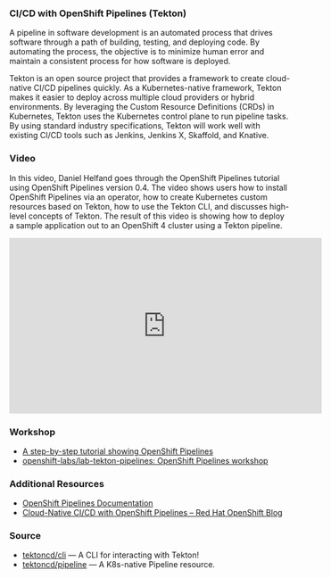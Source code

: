 ### CI/CD with OpenShift Pipelines (Tekton)

A pipeline in software development is an automated process that drives software through a path of building, testing, and deploying code. By automating the process, the objective is to minimize human error and maintain a consistent process for how software is deployed.

Tekton is an open source project that provides a framework to create cloud-native CI/CD pipelines quickly. As a Kubernetes-native framework, Tekton makes it easier to deploy across multiple cloud providers or hybrid environments. By leveraging the Custom Resource Definitions (CRDs) in Kubernetes, Tekton uses the Kubernetes control plane to run pipeline tasks. By using standard industry specifications, Tekton will work well with existing CI/CD tools such as Jenkins, Jenkins X, Skaffold, and Knative.

### Video

In this video, Daniel Helfand goes through the OpenShift Pipelines tutorial using OpenShift Pipelines version 0.4. The video shows users how to install OpenShift Pipelines via an operator, how to create Kubernetes custom resources based on Tekton, how to use the Tekton CLI, and discusses high-level concepts of Tekton. The result of this video is showing how to deploy a sample application out to an OpenShift 4 cluster using a Tekton pipeline.

<iframe width="560" height="315" src="https://www.youtube-nocookie.com/embed/pMDiiW1UqLo" frameborder="0" allow="accelerometer; autoplay; encrypted-media; gyroscope; picture-in-picture" allowfullscreen></iframe>

### Workshop

* [A step-by-step tutorial showing OpenShift Pipelines](https://github.com/openshift/pipelines-tutorial)
* [openshift-labs/lab-tekton-pipelines: OpenShift Pipelines workshop](https://github.com/openshift-labs/lab-tekton-pipelines)

### Additional Resources

* [OpenShift Pipelines Documentation](https://openshift.github.io/pipelines-docs/)
* [Cloud-Native CI/CD with OpenShift Pipelines – Red Hat OpenShift Blog](https://blog.openshift.com/cloud-native-ci-cd-with-openshift-pipelines/)

### Source

* [tektoncd/cli](https://github.com/tektoncd/cli) — A CLI for interacting with Tekton!
* [tektoncd/pipeline](https://github.com/tektoncd/pipeline) — A K8s-native Pipeline resource.
